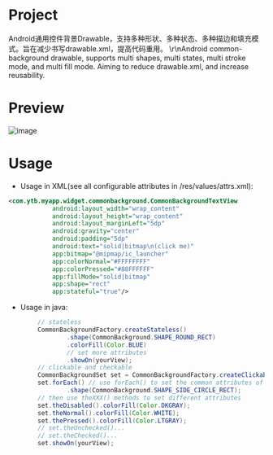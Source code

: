 # Project
Android通用控件背景Drawable，支持多种形状、多种状态、多种描边和填充模式。旨在减少书写drawable.xml，提高代码重用。
\r\nAndroid common-background drawable, supports multi shapes, multi states, multi stroke mode, and multi fill mode. Aiming to reduce drawable.xml, and increase reusability.

# Preview
![image](https://github.com/yintaibing/CommonBackgroundWidget/blob/master/screenshot/preview.png)

# Usage
- Usage in XML(see all configurable attributes in /res/values/attrs.xml):
```xml
<com.ytb.myapp.widget.commonbackground.CommonBackgroundTextView
            android:layout_width="wrap_content"
            android:layout_height="wrap_content"
            android:layout_marginLeft="5dp"
            android:gravity="center"
            android:padding="5dp"
            android:text="solid|bitmap\n(click me)"
            app:bitmap="@mipmap/ic_launcher"
            app:colorNormal="#FFFFFFFF"
            app:colorPressed="#88FFFFFF"
            app:fillMode="solid|bitmap"
            app:shape="rect"
            app:stateful="true"/>
```
- Usage in java:
```java
        // stateless
        CommonBackgroundFactory.createStateless()
                .shape(CommonBackground.SHAPE_ROUND_RECT)
                .colorFill(Color.BLUE)
                // set more attributes
                .showOn(yourView);
        // clickable and checkable
        CommonBackgroundSet set = CommonBackgroundFactory.createClickable();// or createCheckable()
        set.forEach() // use forEach() to set the common attributes of the drawables
                .shape(CommonBackground.SHAPE_SIDE_CIRCLE_RECT);
        // then use theXXX() methods to set different attributes
        set.theDisabled().colorFill(Color.DKGRAY);
        set.theNormal().colorFill(Color.WHITE);
        set.thePressed().colorFill(Color.LTGRAY);
        // set.theUnchecked()...
        // set.theChecked()...
        set.showOn(yourView);
```